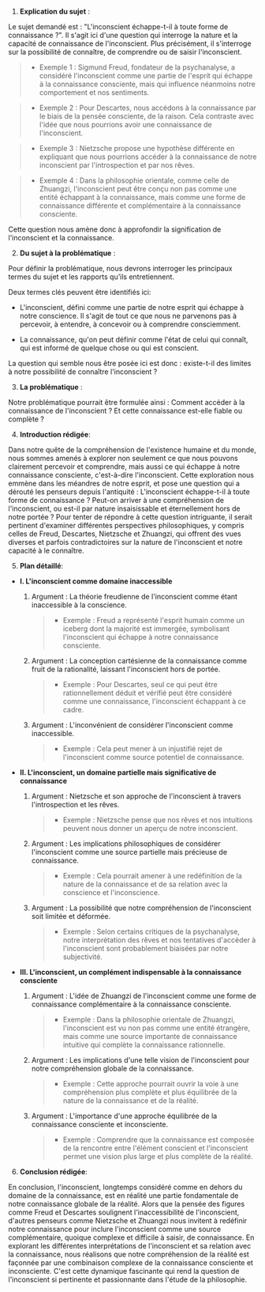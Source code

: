 1. **Explication du sujet** :

Le sujet demandé est : "L'inconscient échappe-t-il à toute forme de connaissance ?". Il s'agit ici d'une question qui interroge la nature et la capacité de connaissance de l'inconscient. Plus précisément, il s'interroge sur la possibilité de connaître, de comprendre ou de saisir l'inconscient.

> - Exemple 1 : Sigmund Freud, fondateur de la psychanalyse, a considéré l'inconscient comme une partie de l'esprit qui échappe à la connaissance consciente, mais qui influence néanmoins notre comportement et nos sentiments. 

> - Exemple 2 : Pour Descartes, nous accédons à la connaissance par le biais de la pensée consciente, de la raison. Cela contraste avec l'idée que nous pourrions avoir une connaissance de l'inconscient.

> - Exemple 3 : Nietzsche propose une hypothèse différente en expliquant que nous pourrions accéder à la connaissance de notre inconscient par l'introspection et par nos rêves.

> - Exemple 4 : Dans la philosophie orientale, comme celle de Zhuangzi, l'inconscient peut être conçu non pas comme une entité échappant à la connaissance, mais comme une forme de connaissance différente et complémentaire à la connaissance consciente.

Cette question nous amène donc à approfondir la signification de l'inconscient et la connaissance.

2. **Du sujet à la problématique** :

Pour définir la problématique, nous devrons interroger les principaux termes du sujet et les rapports qu’ils entretiennent.

Deux termes clés peuvent être identifiés ici:

- L'inconscient, défini comme une partie de notre esprit qui échappe à notre conscience. Il s'agit de tout ce que nous ne parvenons pas à percevoir, à entendre, à concevoir ou à comprendre consciemment. 

- La connaissance, qu'on peut définir comme l'état de celui qui connaît, qui est informé de quelque chose ou qui est conscient. 

La question qui semble nous être posée ici est donc : existe-t-il des limites à notre possibilité de connaître l'inconscient ?

3. **La problématique** :

Notre problématique pourrait être formulée ainsi : Comment accéder à la connaissance de l'inconscient ? Et cette connaissance est-elle fiable ou complète ?

4. **Introduction rédigée**: 

Dans notre quête de la compréhension de l'existence humaine et du monde, nous sommes amenés à explorer non seulement ce que nous pouvons clairement percevoir et comprendre, mais aussi ce qui échappe à notre connaissance consciente, c'est-à-dire l'inconscient. Cette exploration nous emmène dans les méandres de notre esprit, et pose une question qui a dérouté les penseurs depuis l'antiquité : L'inconscient échappe-t-il à toute forme de connaissance ? Peut-on arriver à une compréhension de l'inconscient, ou est-il par nature insaisissable et éternellement hors de notre portée ? Pour tenter de répondre à cette question intriguante, il serait pertinent d'examiner différentes perspectives philosophiques, y compris celles de Freud, Descartes, Nietzsche et Zhuangzi, qui offrent des vues diverses et parfois contradictoires sur la nature de l'inconscient et notre capacité à le connaître.

5. **Plan détaillé**:

* **I. L'inconscient comme domaine inaccessible**

    1. Argument : La théorie freudienne de l'inconscient comme étant inaccessible à la conscience.
          > - Exemple : Freud a représenté l'esprit humain comme un iceberg dont la majorité est immergée, symbolisant l'inconscient qui échappe à notre connaissance consciente.
    
    2. Argument : La conception cartésienne de la connaissance comme fruit de la rationalité, laissant l'inconscient hors de portée.
          > - Exemple : Pour Descartes, seul ce qui peut être rationnellement déduit et vérifié peut être considéré comme une connaissance, l'inconscient échappant à ce cadre.
          
    3. Argument : L'inconvénient de considérer l'inconscient comme inaccessible.
          > - Exemple : Cela peut mener à un injustifié rejet de l'inconscient comme source potentiel de connaissance.

* **II. L'inconscient, un domaine partielle mais significative de connaissance**

    1. Argument : Nietzsche et son approche de l'inconscient à travers l'introspection et les rêves.
          > - Exemple : Nietzsche pense que nos rêves et nos intuitions peuvent nous donner un aperçu de notre inconscient.
    
    2.  Argument : Les implications philosophiques de considérer l'inconscient comme une source partielle mais précieuse de connaissance.
          > - Exemple : Cela pourrait amener à une redéfinition de la nature de la connaissance et de sa relation avec la conscience et l'inconscience.
          
    3. Argument : La possibilité que notre compréhension de l'inconscient soit limitée et déformée.
          > - Exemple : Selon certains critiques de la psychanalyse, notre interprétation des rêves et nos tentatives d'accéder à l'inconscient sont probablement biaisées par notre subjectivité.

* **III. L'inconscient, un complément indispensable à la connaissance consciente**

    1. Argument : L'idée de Zhuangzi de l'inconscient comme une forme de connaissance complémentaire à la connaissance consciente.
          > - Exemple : Dans la philosophie orientale de Zhuangzi, l'inconscient est vu non pas comme une entité étrangère, mais comme une source importante de connaissance intuitive qui complète la connaissance rationnelle.
    
    2.  Argument : Les implications d'une telle vision de l'inconscient pour notre compréhension globale de la connaissance.
          > - Exemple : Cette approche pourrait ouvrir la voie à une compréhension plus complète et plus équilibrée de la nature de la connaissance et de la réalité.
          
    3.  Argument : L'importance d'une approche équilibrée de la connaissance consciente et inconsciente.
          > - Exemple : Comprendre que la connaissance est composée de la rencontre entre l'élément conscient et l'inconscient permet une vision plus large et plus complète de la réalité.

6. **Conclusion rédigée**: 

En conclusion, l'inconscient, longtemps considéré comme en dehors du domaine de la connaissance, est en réalité une partie fondamentale de notre connaissance globale de la réalité. Alors que la pensée des figures comme Freud et Descartes soulignent l'inaccessibilité de l'inconscient, d'autres penseurs comme Nietzsche et Zhuangzi nous invitent à redéfinir notre connaissance pour inclure l'inconscient comme une source complémentaire, quoique complexe et difficile à saisir, de connaissance. En explorant les différentes interprétations de l'inconscient et sa relation avec la connaissance, nous réalisons que notre compréhension de la réalité est façonnée par une combinaison complexe de la connaissance consciente et inconsciente. C'est cette dynamique fascinante qui rend la question de l'inconscient si pertinente et passionnante dans l'étude de la philosophie.
